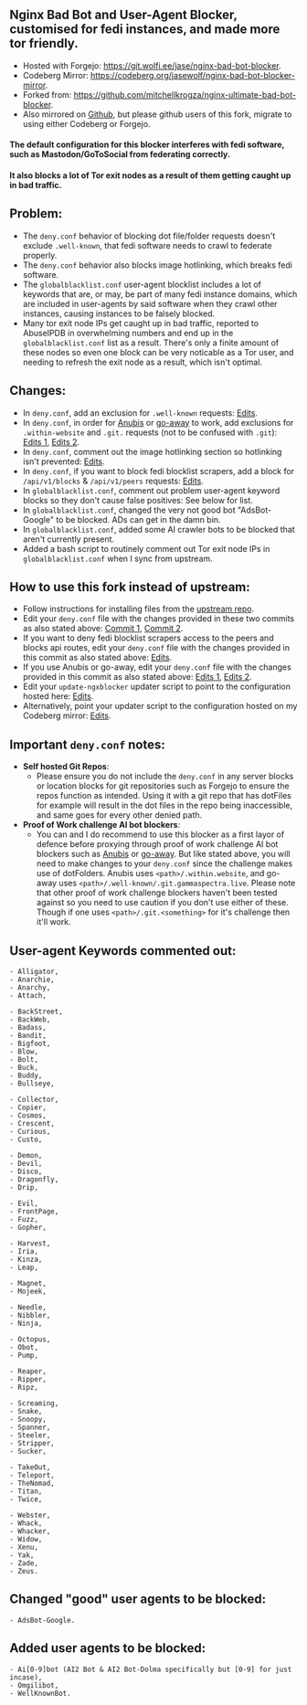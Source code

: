 ## Nginx Bad Bot and User-Agent Blocker, customised for fedi instances, and made more tor friendly.

* Hosted with Forgejo: https://git.wolfi.ee/jase/nginx-bad-bot-blocker.
* Codeberg Mirror: https://codeberg.org/jasewolf/nginx-bad-bot-blocker-mirror.
* Forked from: https://github.com/mitchellkrogza/nginx-ultimate-bad-bot-blocker.
* Also mirrored on [Github](https://github.com/jwbjnwolf/nginx-bad-bot-blocker), but please github users of this fork, migrate to using either Codeberg or Forgejo.

#### The default configuration for this blocker interferes with fedi software, such as Mastodon/GoToSocial from federating correctly.
#### It also blocks a lot of Tor exit nodes as a result of them getting caught up in bad traffic.

## Problem:
- The `deny.conf` behavior of blocking dot file/folder requests doesn't exclude `.well-known`, that fedi software needs to crawl to federate properly.
- The `deny.conf` behavior also blocks image hotlinking, which breaks fedi software.
- The `globalblacklist.conf` user-agent blocklist includes a lot of keywords that are, or may, be part of many fedi instance domains, which are included in user-agents by said software when they crawl other instances, causing instances to be falsely blocked.
- Many tor exit node IPs get caught up in bad traffic, reported to AbuseIPDB in overwhelming numbers and end up in the `globalblacklist.conf` list as a result. There's only a finite amount of these nodes so even one block can be very noticable as a Tor user, and needing to refresh the exit node as a result, which isn't optimal.

## Changes:
- In `deny.conf`, add an exclusion for `.well-known` requests: [Edits](../../../commit/d3459217f2394ac9ed50d1fcac0cd7b323637c7f).
- In `deny.conf`, in order for [Anubis](https://github.com/TecharoHQ/anubis) or [go-away](https://git.gammaspectra.live/git/go-away) to work, add exclusions for `.within-website` and `.git.` requests (not to be confused with `.git`): [Edits 1](../../../commit/c7cb0d953b4bd617bb1015806c22ff7e2cf9c72c), [Edits 2](../../../commit/d2f413aed36620593ee202e0472833b6dd41d678).
- In `deny.conf`, comment out the image hotlinking section so hotlinking isn't prevented: [Edits](../../../commit/13b8798f04dfffd58d9d22224b7ec3e660398da5).
- In `deny.conf`, if you want to block fedi blocklist scrapers, add a block for `/api/v1/blocks` & `/api/v1/peers` requests: [Edits](../../../commit/660f5d55a19c672d3a837128dda181bee98e40ef).
- In `globalblacklist.conf`, comment out problem user-agent keyword blocks so they don't cause false positives: See below for list.
- In `globalblacklist.conf`, changed the very not good bot "AdsBot-Google" to be blocked. ADs can get in the damn bin.
- In `globalblacklist.conf`, added some AI crawler bots to be blocked that aren't currently present.
- Added a bash script to routinely comment out Tor exit node IPs in `globalblacklist.conf` when I sync from upstream.

## How to use this fork instead of upstream:
- Follow instructions for installing files from the [upstream repo](https://github.com/mitchellkrogza/nginx-ultimate-bad-bot-blocker/blob/master/MANUAL-CONFIGURATION.md).
- Edit your `deny.conf` file with the changes provided in these two commits as also stated above: [Commit 1](../../../commit/d3459217f2394ac9ed50d1fcac0cd7b323637c7f), [Commit 2](../../../commit/13b8798f04dfffd58d9d22224b7ec3e660398da5).
- If you want to deny fedi blocklist scrapers access to the peers and blocks api routes, edit your `deny.conf` file with the changes provided in this commit as also stated above: [Edits](../../../commit/660f5d55a19c672d3a837128dda181bee98e40ef).
- If you use Anubis or go-away, edit your `deny.conf` file with the changes provided in this commit as also stated above: [Edits 1](../../../commit/c7cb0d953b4bd617bb1015806c22ff7e2cf9c72c), [Edits 2](../../../commit/d2f413aed36620593ee202e0472833b6dd41d678).
- Edit your `update-ngxblocker` updater script to point to the configuration hosted here: [Edits](../../../commit/cc16f568bf61b14d1ce0080fe4635595cd1d9a4c).
- Alternatively, point your updater script to the configuration hosted on my Codeberg mirror: [Edits](../../../commit/bf87f7c276cdf4801b54fc2afa606e971ccf4ac4).

## Important `deny.conf` notes:
- **Self hosted Git Repos**:
  - Please ensure you do not include the `deny.conf` in any server blocks or location blocks for git repositories such as Forgejo to ensure the repos function as intended. Using it with a git repo that has dotFiles for example will result in the dot files in the repo being inaccessible, and same goes for every other denied path.
- **Proof of Work challenge AI bot blockers**:
  - You can and I do recommend to use this blocker as a first layor of defence before proxying through proof of work challenge AI bot blockers such as [Anubis](https://github.com/TecharoHQ/anubis) or [go-away](https://git.gammaspectra.live/git/go-away). But like stated above, you will need to make changes to your `deny.conf` since the challenge makes use of dotFolders. Anubis uses `<path>/.within.website`, and go-away uses `<path>/.well-known/.git.gammaspectra.live`. Please note that other proof of work challenge blockers haven't been tested against so you need to use caution if you don't use either of these. Though if one uses `<path>/.git.<something>` for it's challenge then it'll work.
  

## User-agent Keywords commented out:
```
- Alligator,
- Anarchie,
- Anarchy,
- Attach,

- BackStreet,
- BackWeb,
- Badass,
- Bandit,
- Bigfoot,
- Blow,
- Bolt,
- Buck,
- Buddy,
- Bullseye,

- Collector,
- Copier,
- Cosmos,
- Crescent,
- Curious,
- Custo,

- Demon,
- Devil,
- Disco,
- Dragonfly,
- Drip,

- Evil,
- FrontPage,
- Fuzz,
- Gopher,

- Harvest,
- Iria,
- Kinza,
- Leap,

- Magnet,
- Mojeek,

- Needle,
- Nibbler,
- Ninja,

- Octopus,
- Obot,
- Pump,

- Reaper,
- Ripper,
- Ripz,

- Screaming,
- Snake,
- Snoopy,
- Spanner,
- Steeler,
- Stripper,
- Sucker,

- TakeOut,
- Teleport,
- TheNomad,
- Titan,
- Twice,

- Webster,
- Whack,
- Whacker,
- Widow,
- Xenu,
- Yak,
- Zade,
- Zeus.
```

## Changed "good" user agents to be blocked:
```
- AdsBot-Google.
```

## Added user agents to be blocked:
```
- Ai[0-9]bot (AI2 Bot & AI2 Bot-Dolma specifically but [0-9] for just incase),
- Omgilibot,
- WellKnownBot.
```
